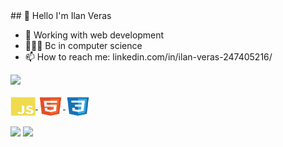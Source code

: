 <div align-items: center>
  ## 👋  Hello I'm Ilan Veras

  - 👀 Working with web development
  - 👨🏻‍🎓 Bc in computer science 
  - 📫 How to reach me: linkedin.com/in/ilan-veras-247405216/
  <div>
    <a href="https://github.com/IlanVeras">
    <img height="180em" src="https://github-readme-stats.vercel.app/api/top-langs/?username=IlanVeras&layout=compact&langs_count=7&theme=dracula"/>
  </div>

   <div style="display: inline_block"><br>
    <img align="center" alt="Rafa-Js" height="30" width="40" src="https://raw.githubusercontent.com/devicons/devicon/master/icons/javascript/javascript-plain.svg">
    <img align="center" alt="Rafa-HTML" height="30" width="40" src="https://raw.githubusercontent.com/devicons/devicon/master/icons/html5/html5-original.svg">
    <img align="center" alt="Rafa-CSS" height="30" width="40" src="https://raw.githubusercontent.com/devicons/devicon/master/icons/css3/css3-original.svg">
  </div>
    <br>
  <div>
    <a href = "mailto:ilanbarrosveras3@gmail.com"><img src="https://img.shields.io/badge/-Gmail-%23333?style=for-the-badge&logo=gmail&logoColor=white" target="_blank"></a>
    <a href="https://www.linkedin.com/in/ilan-veras-247405216" target="_blank"><img src="https://img.shields.io/badge/-LinkedIn-%230077B5?style=for-the-badge&logo=linkedin&logoColor=white" target="_blank"></a> 

  </div>
</div>
<!---
console.log('Hello employers, i'm here looking for you, now i'm just a begginer but soon i hope to become a colaborator at yor business')
--->
